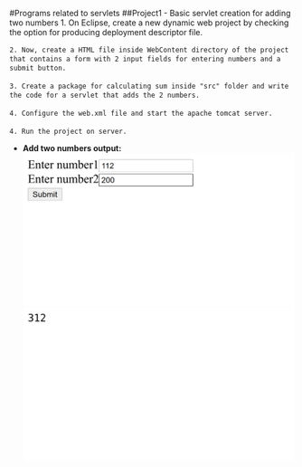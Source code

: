 #Programs related to servlets
##Project1 - Basic servlet creation for adding two numbers
	1. On Eclipse, create a new dynamic web project by checking the option for producing deployment descriptor file.

	2. Now, create a HTML file inside WebContent directory of the project that contains a form with 2 input fields for entering numbers and a submit button.

	3. Create a package for calculating sum inside "src" folder and write the code for a servlet that adds the 2 numbers.

	4. Configure the web.xml file and start the apache tomcat server.

	4. Run the project on server.


* **Add two numbers output:**
![input](output/input.png)
![output](output/output.png)
